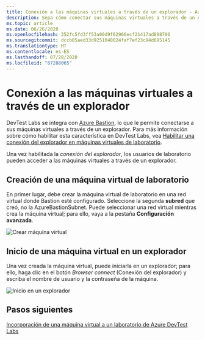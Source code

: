 ```yaml
---
title: Conexión a las máquinas virtuales a través de un explorador - Azure | Microsoft Docs
description: Sepa cómo conectar sus máquinas virtuales a través de un explorador.
ms.topic: article
ms.date: 06/26/2020
ms.openlocfilehash: 352fc5fd3ff53a00d9f62966ecf21417ad898706
ms.sourcegitcommit: dccb85aed33d9251048024faf7ef23c94d695145
ms.translationtype: HT
ms.contentlocale: es-ES
ms.lasthandoff: 07/28/2020
ms.locfileid: "87288065"
---
```

# <a name="connect-to-your-virtual-machines-through-a-browser"></a>Conexión a las máquinas virtuales a través de un explorador 

DevTest Labs se integra con [Azure Bastion](../bastion/index.yml), lo que le permite conectarse a sus máquinas virtuales a través de un explorador. Para más información sobre cómo habilitar esta característica en DevTest Labs, vea [Habilitar una conexión del explorador en máquinas virtuales de laboratorio](enable-browser-connection-lab-virtual-machines.md).

Una vez habilitada la *conexión del explorador*, los usuarios de laboratorio pueden acceder a las máquinas virtuales a través de un explorador.  

## <a name="create-a-lab-virtual-machine"></a>Creación de una máquina virtual de laboratorio

En primer lugar, debe crear la máquina virtual de laboratorio en una red virtual donde Bastion esté configurado. Seleccione la segunda **subred** que creó, no la AzureBastionSubnet. Puede seleccionar una red virtual mientras crea la máquina virtual; para ello, vaya a la pestaña **Configuración avanzada**.

![Crear máquina virtual](./media/connect-virtual-machine-through-browser/create-virtual-machine.png)

## <a name="launch-virtual-machine-in-a-browser"></a>Inicio de una máquina virtual en un explorador

Una vez creada la máquina virtual, puede iniciarla en un explorador; para ello, haga clic en el botón *Browser connect* (Conexión del explorador) y escriba el nombre de usuario y la contraseña de la máquina.  

![Inicio en un explorador](./media/connect-virtual-machine-through-browser/browser-connect.png)

## <a name="next-steps"></a>Pasos siguientes

[Incorporación de una máquina virtual a un laboratorio de Azure DevTest Labs](devtest-lab-add-vm.md)
